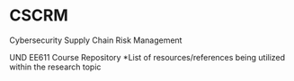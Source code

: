 # CSCRM
Cybersecurity Supply Chain Risk Management

UND EE611 Course Repository
*List of resources/references being utilized within the research topic

